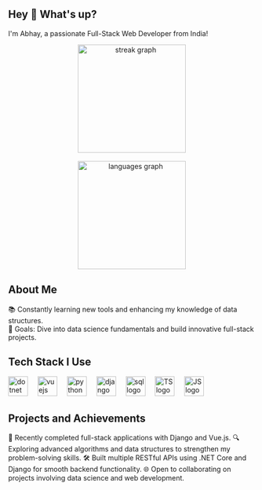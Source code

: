 <h2 align="left">Hey 👋 What's up?</h2>
<p align="left">I'm Abhay, a passionate Full-Stack Web Developer from India!</p>
<div align="center"> <img src="https://streak-stats.demolab.com?user=aabhay007&locale=en&mode=daily&theme=dark&hide_border=false&border_radius=5&order=3" height="220" alt="streak graph" /> </div> </br> <div align="center"> <img src="https://github-readme-stats.vercel.app/api/top-langs?username=aabhay007&locale=en&hide_title=false&layout=compact&card_width=320&langs_count=5&theme=dracula&hide_border=false" height="220" alt="languages graph" /> </div> <h2 align="left">About Me</h2>
<p align="left">📚 Constantly learning new tools and enhancing my knowledge of data structures.<br>🎯 Goals: Dive into data science fundamentals and build innovative full-stack projects.</p>
<h2 align="left">Tech Stack I Use</h2>
<div align="left"> <img src="https://cdn.jsdelivr.net/gh/devicons/devicon@latest/icons/dotnetcore/dotnetcore-original.svg" height="40" alt="dotnet core logo" /> <img width="12" /> <img src="https://cdn.jsdelivr.net/gh/devicons/devicon/icons/vuejs/vuejs-original.svg" height="40" alt="vuejs logo" /> <img width="12" /> <img src="https://cdn.jsdelivr.net/gh/devicons/devicon/icons/python/python-original.svg" height="40" alt="python logo" /> <img width="12" /> <img src="https://cdn.jsdelivr.net/gh/devicons/devicon@latest/icons/django/django-plain.svg" height="40" alt="django logo" /> <img width="12" /> 
  <img src="https://cdn.jsdelivr.net/gh/devicons/devicon@latest/icons/mysql/mysql-original.svg"  height="40" alt="sql logo" /> <img width="12" />
  <img src="https://cdn.jsdelivr.net/gh/devicons/devicon@latest/icons/typescript/typescript-original.svg"  height="40" alt="TS logo" /> <img width="12" />
  <img src="https://cdn.jsdelivr.net/gh/devicons/devicon@latest/icons/javascript/javascript-original.svg"  height="40" alt="JS logo" /> <img width="12" />
</div>
<h2 align="left">Projects and Achievements</h2>
🌟 Recently completed full-stack applications with Django and Vue.js.
🔍 Exploring advanced algorithms and data structures to strengthen my problem-solving skills.
🛠️ Built multiple RESTful APIs using .NET Core and Django for smooth backend functionality.
🌐 Open to collaborating on projects involving data science and web development.
